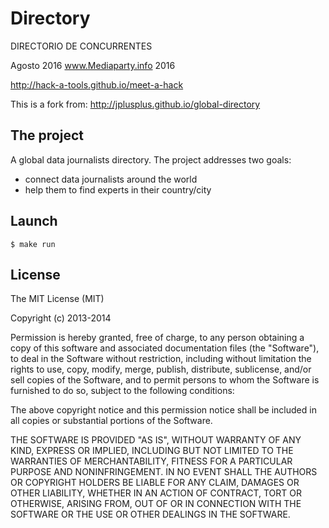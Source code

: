 Directory
=========

DIRECTORIO DE CONCURRENTES

Agosto 2016
www.Mediaparty.info 2016

http://hack-a-tools.github.io/meet-a-hack


This is a fork from: 
http://jplusplus.github.io/global-directory

## The project

A global data journalists directory. The project addresses two goals:

* connect data journalists around the world
* help them to find experts in their country/city

## Launch

```
$ make run
```

## License

The MIT License (MIT)

Copyright (c) 2013-2014

Permission is hereby granted, free of charge, to any person obtaining a copy of this software and associated documentation files (the "Software"), to deal in the Software without restriction, including without limitation the rights to use, copy, modify, merge, publish, distribute, sublicense, and/or sell copies of the Software, and to permit persons to whom the Software is furnished to do so, subject to the following conditions:

The above copyright notice and this permission notice shall be included in all copies or substantial portions of the Software.

THE SOFTWARE IS PROVIDED "AS IS", WITHOUT WARRANTY OF ANY KIND, EXPRESS OR IMPLIED, INCLUDING BUT NOT LIMITED TO THE WARRANTIES OF MERCHANTABILITY, FITNESS FOR A PARTICULAR PURPOSE AND NONINFRINGEMENT. IN NO EVENT SHALL THE AUTHORS OR COPYRIGHT HOLDERS BE LIABLE FOR ANY CLAIM, DAMAGES OR OTHER LIABILITY, WHETHER IN AN ACTION OF CONTRACT, TORT OR OTHERWISE, ARISING FROM, OUT OF OR IN CONNECTION WITH THE SOFTWARE OR THE USE OR OTHER DEALINGS IN THE SOFTWARE.
